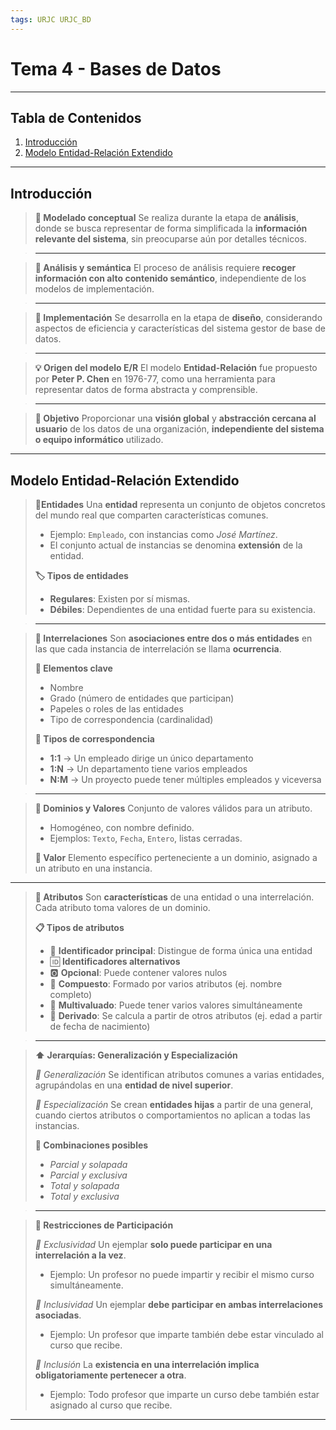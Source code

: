 ```yaml
---
tags: URJC URJC_BD
---
```


# Tema 4 - Bases de Datos

---

## Tabla de Contenidos

1. [Introducción](#Introducción)
2. [Modelo Entidad-Relación Extendido](#Modelo%20Entidad-Relación%20Extendido)


---

## Introducción

> **📖 Modelado conceptual**
> Se realiza durante la etapa de **análisis**, donde se busca representar de forma simplificada la **información relevante del sistema**, sin preocuparse aún por detalles técnicos.

> ---

> **📖 Análisis y semántica**
> El proceso de análisis requiere **recoger información con alto contenido semántico**, independiente de los modelos de implementación.

> ---

> **📖 Implementación**
> Se desarrolla en la etapa de **diseño**, considerando aspectos de eficiencia y características del sistema gestor de base de datos.

> ---

> **💡 Origen del modelo E/R**
> El modelo **Entidad-Relación** fue propuesto por **Peter P. Chen** en 1976-77, como una herramienta para representar datos de forma abstracta y comprensible.

> ---

> **🎯 Objetivo**
> Proporcionar una **visión global** y **abstracción cercana al usuario** de los datos de una organización, **independiente del sistema o equipo informático** utilizado.

---

## Modelo Entidad-Relación Extendido

> **🧱Entidades**
> Una **entidad** representa un conjunto de objetos concretos del mundo real que comparten características comunes.  
> - Ejemplo: `Empleado`, con instancias como *José Martínez*.  
> - El conjunto actual de instancias se denomina **extensión** de la entidad.
> 
> **🏷️ Tipos de entidades**
> - **Regulares**: Existen por sí mismas.  
> - **Débiles**: Dependientes de una entidad fuerte para su existencia.

> ---

> **🔗 Interrelaciones**
> Son **asociaciones entre dos o más entidades** en las que cada instancia de interrelación se llama **ocurrencia**.
> 
> **🧾 Elementos clave**
> - Nombre  
> - Grado (número de entidades que participan)  
> - Papeles o roles de las entidades  
> - Tipo de correspondencia (cardinalidad)
> 
> **🔁 Tipos de correspondencia**
> - **1:1** $\to$ Un empleado dirige un único departamento  
> - **1:N** $\to$ Un departamento tiene varios empleados  
> - **N:M** $\to$ Un proyecto puede tener múltiples empleados y viceversa

> ---

> **🧮 Dominios y Valores**
> Conjunto de valores válidos para un atributo.  
> - Homogéneo, con nombre definido.  
> - Ejemplos: `Texto`, `Fecha`, `Entero`, listas cerradas.
> 
> **📖 Valor**
> Elemento específico perteneciente a un dominio, asignado a un atributo en una instancia.

---

> **🧬 Atributos**
> Son **características** de una entidad o una interrelación. Cada atributo toma valores de un dominio.
> 
> **📋 Tipos de atributos**
> - 🔑 **Identificador principal**: Distingue de forma única una entidad  
> - 🆔 **Identificadores alternativos**  
> - 🅾️ **Opcional**: Puede contener valores nulos  
> - 🧩 **Compuesto**: Formado por varios atributos (ej. nombre completo)  
> - 🔁 **Multivaluado**: Puede tener varios valores simultáneamente  
> - 🧮 **Derivado**: Se calcula a partir de otros atributos (ej. edad a partir de fecha de nacimiento)

> ---

> **⬆️ Jerarquías: Generalización y Especialización**
> 
> *📖 Generalización*
> Se identifican atributos comunes a varias entidades, agrupándolas en una **entidad de nivel superior**.
> 
> *📖 Especialización*
> Se crean **entidades hijas** a partir de una general, cuando ciertos atributos o comportamientos no aplican a todas las instancias.
> 
> **🔀 Combinaciones posibles**
> - *Parcial y solapada*  
> - *Parcial y exclusiva*  
> - *Total y solapada*  
> - *Total y exclusiva*

> ---

> **🚫 Restricciones de Participación**
> 
> *📖 Exclusividad*
> Un ejemplar **solo puede participar en una interrelación a la vez**.  
> - Ejemplo: Un profesor no puede impartir y recibir el mismo curso simultáneamente.
> 
> *📖 Inclusividad*
> Un ejemplar **debe participar en ambas interrelaciones asociadas**.  
> - Ejemplo: Un profesor que imparte también debe estar vinculado al curso que recibe.
> 
> *📖 Inclusión*
> La **existencia en una interrelación implica obligatoriamente pertenecer a otra**.  
> - Ejemplo: Todo profesor que imparte un curso debe también estar asignado al curso que recibe.

---
